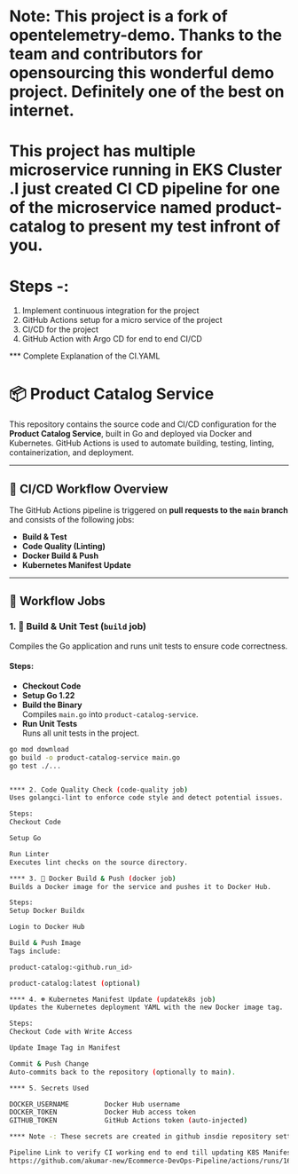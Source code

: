 # Note: This project is a fork of opentelemetry-demo. Thanks to the team and contributors for opensourcing this wonderful demo project. Definitely one of the best on internet.

# This project has multiple microservice running in EKS Cluster  .I just created CI CD pipeline for one of the microservice named product-catalog to present my test infront of you.



# Steps -:

1. Implement continuous integration for the project
2. GitHub Actions setup for a micro service of the project
3. CI/CD for the project
4. GitHub Action with Argo CD for end to end CI/CD



*** Complete Explanation of the CI.YAML 

# 📦 Product Catalog Service

This repository contains the source code and CI/CD configuration for the **Product Catalog Service**, built in Go and deployed via Docker and Kubernetes. GitHub Actions is used to automate building, testing, linting, containerization, and deployment.

---

## 🚀 CI/CD Workflow Overview

The GitHub Actions pipeline is triggered on **pull requests to the `main` branch** and consists of the following jobs:

- **Build & Test**
- **Code Quality (Linting)**
- **Docker Build & Push**
- **Kubernetes Manifest Update**

---

## 🔧 Workflow Jobs

### 1. 🧱 Build & Unit Test (`build` job)

Compiles the Go application and runs unit tests to ensure code correctness.

#### Steps:
- **Checkout Code**
- **Setup Go 1.22**
- **Build the Binary**  
  Compiles `main.go` into `product-catalog-service`.
- **Run Unit Tests**  
  Runs all unit tests in the project.

```bash
go mod download
go build -o product-catalog-service main.go
go test ./...


**** 2. Code Quality Check (code-quality job)
Uses golangci-lint to enforce code style and detect potential issues.

Steps:
Checkout Code

Setup Go

Run Linter
Executes lint checks on the source directory.

**** 3. 🐳 Docker Build & Push (docker job)
Builds a Docker image for the service and pushes it to Docker Hub.

Steps:
Setup Docker Buildx

Login to Docker Hub

Build & Push Image
Tags include:

product-catalog:<github.run_id>

product-catalog:latest (optional)

**** 4. ☸️ Kubernetes Manifest Update (updatek8s job)
Updates the Kubernetes deployment YAML with the new Docker image tag.

Steps:
Checkout Code with Write Access

Update Image Tag in Manifest

Commit & Push Change
Auto-commits back to the repository (optionally to main).

**** 5. Secrets Used

DOCKER_USERNAME     	Docker Hub username
DOCKER_TOKEN	        Docker Hub access token
GITHUB_TOKEN	        GitHub Actions token (auto-injected)

**** Note -: These secrets are created in github insdie repository settings under Secrets and Variables.

Pipeline Link to verify CI working end to end till updating K8S Manifest in repostiory
https://github.com/akumar-new/Ecommerce-DevOps-Pipeline/actions/runs/16695944663

